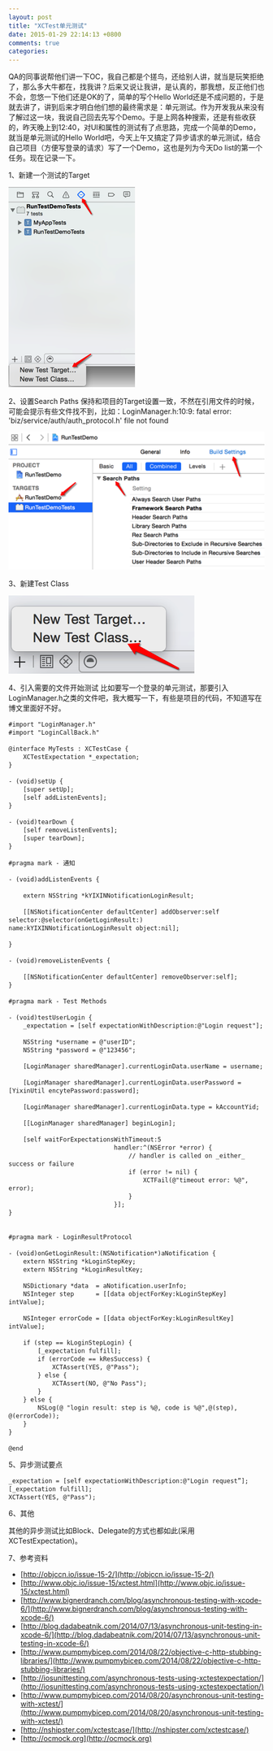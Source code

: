 ```yaml
---
layout: post
title: "XCTest单元测试"
date: 2015-01-29 22:14:13 +0800
comments: true
categories: 
---
```


QA的同事说帮他们讲一下OC，我自己都是个搓鸟，还给别人讲，就当是玩笑拒绝了，那么多大牛都在，找我讲？后来又说让我讲，是认真的，那我想，反正他们也不会，忽悠一下他们还是OK的了，简单的写个Hello World还是不成问题的，于是就去讲了，讲到后来才明白他们想的最终需求是：单元测试。作为开发我从来没有了解过这一块，我说自己回去先写个Demo。于是上网各种搜索，还是有些收获的，昨天晚上到12:40，对UI和属性的测试有了点思路，完成一个简单的Demo，就当是单元测试的Hello World吧，今天上午又搞定了异步请求的单元测试，结合自己项目（方便写登录的请求）写了一个Demo，这也是列为今天Do list的第一个任务。现在记录一下。

1、新建一个测试的Target

![Test Target](/images/blog/test-target.png)

2、设置Search Paths
保持和项目的Target设置一致，不然在引用文件的时候，可能会提示有些文件找不到，比如：LoginManager.h:10:9: fatal error: 'biz/service/auth/auth_protocol.h' file not found

![Search Paths](/images/blog/search-paths.png)

3、新建Test Class

![Test Class](/images/blog/test-class.png)

4、引入需要的文件开始测试
比如要写一个登录的单元测试，那要引入LoginManager.h之类的文件吧，我大概写一下，有些是项目的代码，不知道写在博文里面好不好。

	#import "LoginManager.h"
	#import "LoginCallBack.h"
	
	@interface MyTests : XCTestCase {
		XCTestExpectation *_expectation;
	}

	- (void)setUp {
		[super setUp];
		[self addListenEvents];
	}

	- (void)tearDown {
		[self removeListenEvents];
		[super tearDown];
	}

	#pragma mark - 通知

	- (void)addListenEvents {

    	extern NSString *kYIXINNotificationLoginResult;

    	[[NSNotificationCenter defaultCenter] addObserver:self selector:@selector(onGetLoginResult:) name:kYIXINNotificationLoginResult object:nil];

	}

	- (void)removeListenEvents {

    	[[NSNotificationCenter defaultCenter] removeObserver:self];
	}
	
	#pragma mark - Test Methods

	- (void)testUserLogin {
    	_expectation = [self expectationWithDescription:@"Login request"];

    	NSString *username = @"userID";
    	NSString *password = @"123456";

    	[LoginManager sharedManager].currentLoginData.userName = username;

    	[LoginManager sharedManager].currentLoginData.userPassword = [YixinUtil encytePassword:password];

    	[LoginManager sharedManager].currentLoginData.type = kAccountYid;

    	[[LoginManager sharedManager] beginLogin];

    	[self waitForExpectationsWithTimeout:5
                                 handler:^(NSError *error) {
                                     // handler is called on _either_ success or failure
                                     if (error != nil) {
                                         XCTFail(@"timeout error: %@", error);
                                     }
                                 }];
	}


	#pragma mark - LoginResultProtocol

	- (void)onGetLoginResult:(NSNotification*)aNotification {
    	extern NSString *kLoginStepKey;
    	extern NSString *kLoginResultKey;

    	NSDictionary *data  = aNotification.userInfo;
    	NSInteger step      = [[data objectForKey:kLoginStepKey] intValue];

    	NSInteger errorCode = [[data objectForKey:kLoginResultKey] intValue];

    	if (step == kLoginStepLogin) {
        	[_expectation fulfill];
        	if (errorCode == kResSuccess) {
            	XCTAssert(YES, @"Pass");
        	} else {
            	XCTAssert(NO, @"No Pass");
        	}
    	} else {
        	NSLog(@ "login result: step is %@, code is %@",@(step), @(errorCode));
    	}
	}
	
	@end

5、异步测试要点

	_expectation = [self expectationWithDescription:@"Login request”];
	[_expectation fulfill];
	XCTAssert(YES, @"Pass");

6、其他

其他的异步测试比如Block、Delegate的方式也都如此(采用XCTestExpectation)。

7、参考资料

* [http://objccn.io/issue-15-2/](http://objccn.io/issue-15-2/)
* [http://www.objc.io/issue-15/xctest.html](http://www.objc.io/issue-15/xctest.html)
* [http://www.bignerdranch.com/blog/asynchronous-testing-with-xcode-6/](http://www.bignerdranch.com/blog/asynchronous-testing-with-xcode-6/)
* [http://blog.dadabeatnik.com/2014/07/13/asynchronous-unit-testing-in-xcode-6/](http://blog.dadabeatnik.com/2014/07/13/asynchronous-unit-testing-in-xcode-6/)
* [http://www.pumpmybicep.com/2014/08/22/objective-c-http-stubbing-libraries/](http://www.pumpmybicep.com/2014/08/22/objective-c-http-stubbing-libraries/)
* [http://iosunittesting.com/asynchronous-tests-using-xctestexpectation/](http://iosunittesting.com/asynchronous-tests-using-xctestexpectation/)
* [http://www.pumpmybicep.com/2014/08/20/asynchronous-unit-testing-with-xctest/](http://www.pumpmybicep.com/2014/08/20/asynchronous-unit-testing-with-xctest/)
* [http://nshipster.com/xctestcase/](http://nshipster.com/xctestcase/)
* [http://ocmock.org](http://ocmock.org)
